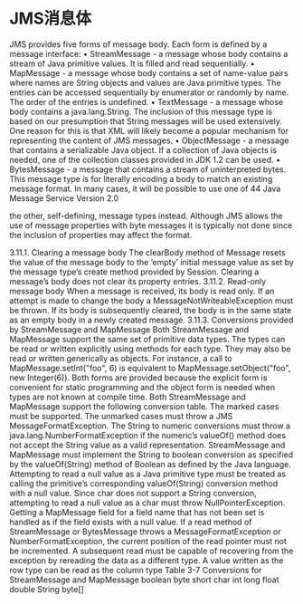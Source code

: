# JMS消息体

JMS provides five forms of message body. Each form is defined by a message interface:
• StreamMessage - a message whose body contains a stream of Java primitive values. It is filled and read sequentially.
• MapMessage - a message whose body contains a set of name-value pairs where names are String objects and values are Java primitive types. The entries can be accessed sequentially by enumerator or randomly by name. The order of the entries is undefined.
• TextMessage - a message whose body contains a java.lang.String. The inclusion of this message type is based on our presumption that String messages will be used extensively. One reason for this is that XML will likely become a popular mechanism for representing the content of JMS messages.
• ObjectMessage - a message that contains a serializable Java object. If a collection of Java objects is needed, one of the collection classes provided in JDK 1.2 can be used.
• BytesMessage - a message that contains a stream of uninterpreted bytes. This message type is for literally encoding a body to match an existing message format. In many cases, it will be possible to use one of
44 Java Message Service Version 2.0


the other, self-defining, message types instead. Although JMS allows the use of message properties with byte messages it is typically not done since the inclusion of properties may affect the format.

3.11.1. Clearing a message body
The clearBody method of Message resets the value of the message body to the ‘empty’ initial message value as set by the message type’s create method provided by Session. Clearing a message’s body does not clear its property entries.
3.11.2. Read-only message body
When a message is received, its body is read only. If an attempt is made to change the body a MessageNotWriteableException must be thrown. If its body is subsequently cleared, the body is in the same state as an empty body in a newly created message.
3.11.3. Conversions provided by StreamMessage and MapMessage
Both StreamMessage and MapMessage support the same set of primitive data types.
The types can be read or written explicitly using methods for each type. They may also be read or written generically as objects. For instance, a call to MapMessage.setInt("foo", 6) is equivalent to MapMessage.setObject("foo", new Integer(6)). Both forms are provided because the explicit form is convenient for static programming and the object form is needed when types are not known at compile time.
Both StreamMessage and MapMessage support the following conversion table. The marked cases must be supported. The unmarked cases must throw a JMS MessageFormatException. The String to numeric conversions must throw a java.lang.NumberFormatException if the numeric’s valueOf() method does not accept the String value as a valid representation.
StreamMessage and MapMessage must implement the String to boolean conversion as specified by the valueOf(String) method of Boolean as defined by the Java language.
Attempting to read a null value as a Java primitive type must be treated as calling the primitive’s corresponding valueOf(String) conversion method with a null value. Since char does not support a String conversion, attempting to read a null value as a char must throw NullPointerException.
Getting a MapMessage field for a field name that has not been set is handled as if the field exists with a null value.
If a read method of StreamMessage or BytesMessage throws a MessageFormatException or NumberFormatException, the current position of the read pointer must not be incremented. A subsequent read must be capable of recovering from the exception by rereading the data as a different type.
A value written as the row type can be read as the column type
Table 3-7 Conversions for StreamMessage and MapMessage boolean 	byte 	short 	char 	int 	long 	float 	double 	String 	byte[]
